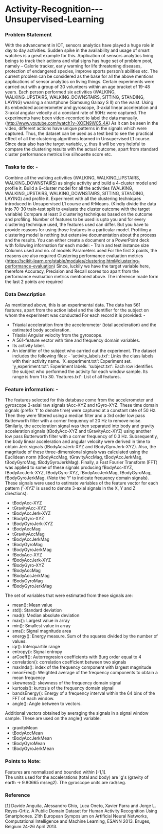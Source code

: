 # Activity-Recognition---Unsupervised-Learning

### Problem Statement

With the advancement in IOT, sensors analytics have played a huge role in day to day activities. Sudden spike in the availability and usage of smart watches is a great example for this. Application of sensors analytics living beings to track their actions and vital signs has huge set of problem pool, namely – Calorie tracker, early warning for life threatening diseases, protection of endangered species, improve sports person’s abilities etc.
The current problem can be considered as the base for all the above mentions applications of sensor analytics on living things. Certain experiments were carried out with a group of 30 volunteers within an age bracket of 19-48 years. Each person performed six activities (WALKING, WALKING_UPSTAIRS, WALKING_DOWNSTAIRS, SITTING, STANDING, LAYING) wearing a smartphone (Samsung Galaxy S II) on the waist. Using its embedded accelerometer and gyroscope, 3-axial linear acceleration and 3-axial angular velocity at a constant rate of 50Hz were captured. The experiments have been video-recorded to label the data manually. (http://www.youtube.com/watch?v=XOEN9W05_4A)
As it can be seen in the video, different actions have unique patterns in the signals which were captured. Thus, the dataset can be used as a test bed to see the practical effect of all the clustering algorithms learned in Unsupervised L1 course.  Since data also has the target variable, y, thus it will be very helpful to compare the clustering results with the actual outcome, apart from standard cluster performance metrics like silhouette score etc.

### Tasks to do: -
Combine all the walking activities (WALKING, WALKING_UPSTAIRS, WALKING_DOWNSTAIRS) as single activity and build a 4-cluster model and profile it.
Build a 6-cluster model for all the activities (WALKING, WALKING_UPSTAIRS, WALKING_DOWNSTAIRS, SITTING, STANDING, LAYING) and profile it.
Experiment with all the clustering techniques introduced in Unsupervised L1 course and K-Means.
(Kindly divide the data into 70-30 train-test split to evaluate the cluster outcome with the target variable)
Compare at least 3 clustering techniques based on the outcome and profiling.
Number of features to be used is upto you and for every clustering technique used, the features used can differ. But you have to provide reasons for using those features in a particular model.
Profiling a clustering model is nothing but extensive documentation about the process and the results. You can either create a document or a PowerPoint deck with following information for each model: -
Train and test instance size
Columns used and no. of models
Parameters used
For the first 3 points, the reasons are also required
Clustering performance evaluation metrics (https://scikit-learn.org/stable/modules/clustering.html#clustering-performance-evaluation)
Since, luckily we have the target variable here, therefore Accuracy, Precision and Recall scores too apart from the performance evaluation metrics mentioned above.
The inference made form the last 2 points are required

### Data Description
As mentioned above, this is an experimental data. The data has 561 features, apart from the action label and the identifier for the subject on whom the experiment was conducted
For each record it is provided: -
- Triaxial acceleration from the accelerometer (total acceleration) and the estimated body acceleration.
- Triaxial Angular velocity from the gyroscope. 
- A 561-feature vector with time and frequency domain variables. 
- Its activity label. 
- An identifier of the subject who carried out the experiment.
The dataset includes the following files: -
'activity_labels.txt': Links the class labels with their activity name.
'X_experiment.txt': Experiment set.
'y_experiment.txt': Experiment labels.
'subject.txt': Each row identifies the subject who performed the activity for each window sample. Its range is from 1 to 30.
'features.txt': List of all features.

### Feature information: -
The features selected for this database come from the accelerometer and gyroscope 3-axial raw signals tAcc-XYZ and tGyro-XYZ. These time domain signals (prefix 't' to denote time) were captured at a constant rate of 50 Hz. Then they were filtered using a median filter and a 3rd order low pass Butterworth filter with a corner frequency of 20 Hz to remove noise. Similarly, the acceleration signal was then separated into body and gravity acceleration signals (tBodyAcc-XYZ and tGravityAcc-XYZ) using another low pass Butterworth filter with a corner frequency of 0.3 Hz. 
Subsequently, the body linear acceleration and angular velocity were derived in time to obtain Jerk signals (tBodyAccJerk-XYZ and tBodyGyroJerk-XYZ). Also, the magnitude of these three-dimensional signals was calculated using the Euclidean norm (tBodyAccMag, tGravityAccMag, tBodyAccJerkMag, tBodyGyroMag, tBodyGyroJerkMag). 
Finally, a Fast Fourier Transform (FFT) was applied to some of these signals producing fBodyAcc-XYZ, fBodyAccJerk-XYZ, fBodyGyro-XYZ, fBodyAccJerkMag, fBodyGyroMag, fBodyGyroJerkMag. (Note the 'f' to indicate frequency domain signals). 
These signals were used to estimate variables of the feature vector for each pattern ('-XYZ' is used to denote 3-axial signals in the X, Y and Z directions):
-  tBodyAcc-XYZ
-  tGravityAcc-XYZ
-  tBodyAccJerk-XYZ
-  tBodyGyro-XYZ
-  tBodyGyroJerk-XYZ
-  tBodyAccMag
-  tGravityAccMag
-  tBodyAccJerkMag
-  tBodyGyroMag
-  tBodyGyroJerkMag
-  fBodyAcc-XYZ
-  fBodyAccJerk-XYZ
-  fBodyGyro-XYZ
-  fBodyAccMag
-  fBodyAccJerkMag
-  fBodyGyroMag
-  fBodyGyroJerkMag

The set of variables that were estimated from these signals are: 
-  mean(): Mean value
-  std(): Standard deviation
-  mad(): Median absolute deviation 
-  max(): Largest value in array
-  min(): Smallest value in array
-  sma(): Signal magnitude area
-  energy(): Energy measure. Sum of the squares divided by the number of values. 
-  iqr(): Interquartile range 
-  entropy(): Signal entropy
-  arCoeff(): Autorregresion coefficients with Burg order equal to 4
-  correlation(): correlation coefficient between two signals
-  maxInds(): index of the frequency component with largest magnitude
-  meanFreq(): Weighted average of the frequency components to obtain a mean frequency
-  skewness(): skewness of the frequency domain signal 
-  kurtosis(): kurtosis of the frequency domain signal 
-  bandsEnergy(): Energy of a frequency interval within the 64 bins of the FFT of each window.
-  angle(): Angle between to vectors.

Additional vectors obtained by averaging the signals in a signal window sample. These are used on the angle() variable:
-  gravityMean
-  tBodyAccMean
-  tBodyAccJerkMean
-  tBodyGyroMean
-  tBodyGyroJerkMean

### Points to Note:
Features are normalized and bounded within [-1,1].\
The units used for the accelerations (total and body) are 'g's (gravity of earth -> 9.80665 m/seg2).
The gyroscope units are rad/seg.

### Reference
[1] Davide Anguita, Alessandro Ghio, Luca Oneto, Xavier Parra and Jorge L. Reyes-Ortiz. A Public Domain Dataset for Human Activity Recognition Using Smartphones. 21th European Symposium on Artificial Neural Networks, Computational Intelligence and Machine Learning, ESANN 2013. Bruges, Belgium 24-26 April 2013.
